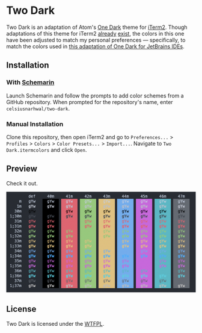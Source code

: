 # Two Dark

Two Dark is an adaptation of Atom's [One Dark](https://github.com/atom/one-dark-syntax) theme
for [iTerm2](https://iterm2.com). Though adaptations of this theme for
iTerm2 [already](https://github.com/one-dark/iterm-one-dark-theme) [exist](https://github.com/chinhsuanwu/one-dark-pro-iterm), the colors in this one have been adjusted to match my personal preferences —
specifically, to match the colors used
in [this adaptation of One Dark for JetBrains IDEs](https://github.com/one-dark/jetbrains-one-dark-theme).

## Installation

### With [Schemarin](https://github.com/celsiusnarhwal/schemarin)

Launch Schemarin and follow the prompts to add color schemes from a GitHub repository. When prompted for the
repository's name, enter `celsiusnarhwal/two-dark`.

### Manual Installation

Clone this repository, then open iTerm2 and go
to `Preferences...` > `Profiles` > `Colors` > `Color Presets...` > `Import...`. Navigate to `Two Dark.itermcolors` and
click `Open`.

## Preview

Check it out.

![Two Dark](media/two-dark.png)

## License

Two Dark is licensed under the [WTFPL](LICENSE.md).
